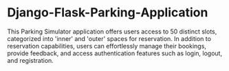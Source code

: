 # Django-Flask-Parking-Application

This Parking Simulator application offers users access to 50 distinct slots, categorized into 'inner' and 'outer' spaces for reservation. In addition to reservation capabilities, users can effortlessly manage their bookings, provide feedback, and access authentication features such as login, logout, and registration.

